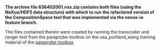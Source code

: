 **The archive file 636402001.nxs.zip contains both files (using the NeXus/HDF5 data structure) with which to run**
**the refactored version of the CompositionSpace tool that was implemented via the nexus-io feature branch.**

The files contained therein were created by running the transcoder and ranger tool from the paraprobe-toolbox
on the usa_portland_wang training material of the [paraprobe-toolbox](https://www.gitlab.com/paraprobe/paraprobe-toolbox).
